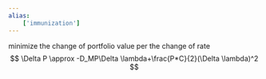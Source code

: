 ```yaml
---
alias:
    ['immunization']
---
```

minimize the change of portfolio value per the change of rate
$$
\Delta P \approx -D_MP\Delta \lambda+\frac{P*C}{2}(\Delta \lambda)^2
$$